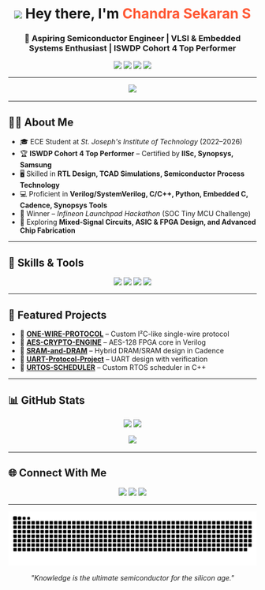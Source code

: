 <!--
  GitHub Profile README for Chandra Sekaran S
  Enhanced Creative Edition – Fully colorful, animated, and professional
-->

<h1 align="center">
  <img src="https://media.giphy.com/media/hvRJCLFzcasrR4ia7z/giphy.gif" width="40">
  Hey there, I'm <span style="color:#FF5733;">Chandra Sekaran S</span>
</h1>
<h3 align="center">🚀 Aspiring Semiconductor Engineer | VLSI & Embedded Systems Enthusiast | ISWDP Cohort 4 Top Performer</h3>

<p align="center">
  <a href="mailto:scsvr2004@gmail.com"><img src="https://img.shields.io/badge/Email-D14836?style=for-the-badge&logo=gmail&logoColor=white"></a>
  <a href="https://www.linkedin.com/in/chandra-sekaran-s-1b44b3255/"><img src="https://img.shields.io/badge/LinkedIn-0077B5?style=for-the-badge&logo=linkedin&logoColor=white"></a>
  <a href="https://iamvengeance018.github.io"><img src="https://img.shields.io/badge/Portfolio-FF4088?style=for-the-badge&logo=web&logoColor=white"></a>
  <a href="https://github.com/iamvengeance018"><img src="https://img.shields.io/badge/GitHub-181717?style=for-the-badge&logo=github&logoColor=white"></a>
</p>

---

<p align="center">
  <img src="https://readme-typing-svg.demolab.com?font=Fira+Code&size=25&pause=1000&color=FF6F61&width=600&lines=Passionate+about+VLSI+%26+Semiconductor+Design;RTL+Design+%7C+EDA+Tools+%7C+Embedded+Systems;Open+to+Exciting+Opportunities;Let's+Innovate+Together!">
</p>

---

## 👨‍💻 About Me
- 🎓 ECE Student at *St. Joseph's Institute of Technology* (2022–2026)  
- 🏆 **ISWDP Cohort 4 Top Performer** – Certified by **IISc, Synopsys, Samsung**  
- 🖥️ Skilled in **RTL Design, TCAD Simulations, Semiconductor Process Technology**  
- 💻 Proficient in **Verilog/SystemVerilog, C/C++, Python, Embedded C, Cadence, Synopsys Tools**  
- 🥇 Winner – *Infineon Launchpad Hackathon* (SOC Tiny MCU Challenge)  
- 🌱 Exploring **Mixed-Signal Circuits, ASIC & FPGA Design, and Advanced Chip Fabrication**  

---

## 🚀 Skills & Tools
<p align="center">
  <img src="https://skillicons.dev/icons?i=verilog,cpp,python,embedded,linux,git,vscode" />
  <img src="https://img.shields.io/badge/SystemVerilog-FF9800?style=for-the-badge">
  <img src="https://img.shields.io/badge/Cadence-FF4F00?style=for-the-badge">
  <img src="https://img.shields.io/badge/Synopsys-007ACC?style=for-the-badge">
</p>

---

## 📂 Featured Projects
- 🔹 [**ONE-WIRE-PROTOCOL**](https://github.com/iamvengeance018/ONE-WIRE-PROTOCOL) – Custom I²C-like single-wire protocol  
- 🔹 [**AES-CRYPTO-ENGINE**](https://github.com/iamvengeance018/AES-CRYPTO-ENGINE) – AES-128 FPGA core in Verilog  
- 🔹 [**SRAM-and-DRAM**](https://github.com/iamvengeance018/SRAM-and-DRAM) – Hybrid DRAM/SRAM design in Cadence  
- 🔹 [**UART-Protocol-Project**](https://github.com/iamvengeance018/UART-Protocol-Project) – UART design with verification  
- 🔹 [**URTOS-SCHEDULER**](https://github.com/iamvengeance018/URTOS-SCHEDULER) – Custom RTOS scheduler in C++  

---

## 📊 GitHub Stats
<p align="center">
  <img src="https://github-readme-stats.vercel.app/api?username=iamvengeance018&show_icons=true&theme=radical" height="165">
  <img src="https://github-readme-streak-stats.herokuapp.com/?user=iamvengeance018&theme=radical" height="165">
</p>

<p align="center">
  <img src="https://github-profile-trophy.vercel.app/?username=iamvengeance018&theme=dracula&no-frame=true&row=1&column=6">
</p>

---

## 🌐 Connect With Me
<p align="center">
  <a href="mailto:scsvr2004@gmail.com"><img src="https://img.shields.io/badge/Gmail-D14836?style=for-the-badge&logo=gmail&logoColor=white"></a>
  <a href="https://www.linkedin.com/in/chandra-sekaran-s-1b44b3255/"><img src="https://img.shields.io/badge/LinkedIn-0A66C2?style=for-the-badge&logo=linkedin&logoColor=white"></a>
  <a href="https://iamvengeance018.github.io"><img src="https://img.shields.io/badge/Portfolio-FF4088?style=for-the-badge&logo=web&logoColor=white"></a>
</p>

---

<p align="center">
  <img src="https://github.com/Platane/snk/raw/output/github-contribution-grid-snake.svg" alt="snake animation">
</p>

<p align="center"><em>"Knowledge is the ultimate semiconductor for the silicon age."</em></p>
